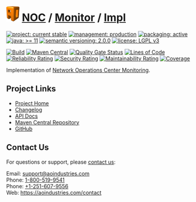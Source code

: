 # [<img src="ao-logo.png" alt="AO Logo" width="35" height="40">](https://github.com/ao-apps) [NOC](https://github.com/ao-apps/noc) / [Monitor](https://github.com/ao-apps/noc-monitor) / [Impl](https://github.com/ao-apps/noc-monitor-impl)

[![project: current stable](https://aoindustries.com/ao-badges/project-current-stable.svg)](https://aoindustries.com/life-cycle#project-current-stable)
[![management: production](https://aoindustries.com/ao-badges/management-production.svg)](https://aoindustries.com/life-cycle#management-production)
[![packaging: active](https://aoindustries.com/ao-badges/packaging-active.svg)](https://aoindustries.com/life-cycle#packaging-active)  
[![java: &gt;= 11](https://aoindustries.com/ao-badges/java-11.svg)](https://docs.oracle.com/en/java/javase/11/)
[![semantic versioning: 2.0.0](https://aoindustries.com/ao-badges/semver-2.0.0.svg)](https://semver.org/spec/v2.0.0.html)
[![license: LGPL v3](https://aoindustries.com/ao-badges/license-lgpl-3.0.svg)](https://www.gnu.org/licenses/lgpl-3.0)

[![Build](https://github.com/ao-apps/noc-monitor-impl/workflows/Build/badge.svg?branch=master)](https://github.com/ao-apps/noc-monitor-impl/actions?query=workflow%3ABuild)
[![Maven Central](https://maven-badges.herokuapp.com/maven-central/com.aoindustries/noc-monitor-impl/badge.svg)](https://maven-badges.herokuapp.com/maven-central/com.aoindustries/noc-monitor-impl)
[![Quality Gate Status](https://sonarcloud.io/api/project_badges/measure?branch=master&project=com.aoapp.platform%3Anoc-monitor-impl&metric=alert_status)](https://sonarcloud.io/dashboard?branch=master&id=com.aoapp.platform%3Anoc-monitor-impl)
[![Lines of Code](https://sonarcloud.io/api/project_badges/measure?branch=master&project=com.aoapp.platform%3Anoc-monitor-impl&metric=ncloc)](https://sonarcloud.io/component_measures?branch=master&id=com.aoapp.platform%3Anoc-monitor-impl&metric=ncloc)  
[![Reliability Rating](https://sonarcloud.io/api/project_badges/measure?branch=master&project=com.aoapp.platform%3Anoc-monitor-impl&metric=reliability_rating)](https://sonarcloud.io/component_measures?branch=master&id=com.aoapp.platform%3Anoc-monitor-impl&metric=Reliability)
[![Security Rating](https://sonarcloud.io/api/project_badges/measure?branch=master&project=com.aoapp.platform%3Anoc-monitor-impl&metric=security_rating)](https://sonarcloud.io/component_measures?branch=master&id=com.aoapp.platform%3Anoc-monitor-impl&metric=Security)
[![Maintainability Rating](https://sonarcloud.io/api/project_badges/measure?branch=master&project=com.aoapp.platform%3Anoc-monitor-impl&metric=sqale_rating)](https://sonarcloud.io/component_measures?branch=master&id=com.aoapp.platform%3Anoc-monitor-impl&metric=Maintainability)
[![Coverage](https://sonarcloud.io/api/project_badges/measure?branch=master&project=com.aoapp.platform%3Anoc-monitor-impl&metric=coverage)](https://sonarcloud.io/component_measures?branch=master&id=com.aoapp.platform%3Anoc-monitor-impl&metric=Coverage)

Implementation of [Network Operations Center Monitoring](https://github.com/ao-apps/noc-monitor).

## Project Links
* [Project Home](https://aoindustries.com/noc/monitor/impl/)
* [Changelog](https://aoindustries.com/noc/monitor/impl/changelog)
* [API Docs](https://aoindustries.com/noc/monitor/impl/apidocs/)
* [Maven Central Repository](https://central.sonatype.com/artifact/com.aoindustries/noc-monitor-impl)
* [GitHub](https://github.com/ao-apps/noc-monitor-impl)

## Contact Us
For questions or support, please [contact us](https://aoindustries.com/contact):

Email: [support@aoindustries.com](mailto:support@aoindustries.com)  
Phone: [1-800-519-9541](tel:1-800-519-9541)  
Phone: [+1-251-607-9556](tel:+1-251-607-9556)  
Web: https://aoindustries.com/contact
